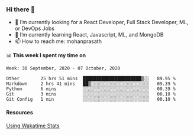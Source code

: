 ### Hi there 👋

- 🔭 I’m currently looking for a React Developer, Full Stack Developer, ML, or DevOps Jobs
- 🌱 I’m currently learning React, Javascript, ML, and MongoDB
- 📫 How to reach me: mohanprasath

📊 **This week I spent my time on**
<!--START_SECTION:waka-->
```text
Week: 30 September, 2020 - 07 October, 2020

Other        25 hrs 51 mins  ██████████████████████▒░░   89.95 % 
Markdown     2 hrs 41 mins   ██▒░░░░░░░░░░░░░░░░░░░░░░   09.39 % 
Python       6 mins          ░░░░░░░░░░░░░░░░░░░░░░░░░   00.39 % 
Git          3 mins          ░░░░░░░░░░░░░░░░░░░░░░░░░   00.18 % 
Git Config   1 min           ░░░░░░░░░░░░░░░░░░░░░░░░░   00.10 % 
```
<!--END_SECTION:waka-->

#### Resources
[Using Wakatime Stats](https://github.com/marketplace/actions/waka-readme)
